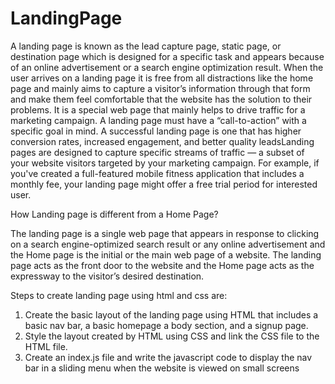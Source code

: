 # LandingPage
  A landing page is known as the lead capture page, static page, or destination page which is designed for a specific task and appears because of an online 
advertisement or a search engine optimization result. When the user arrives on a landing page it is free from all distractions like the home page and mainly aims
to capture a visitor’s information through that form and make them feel comfortable that the website has the solution to their problems. It is a special web page 
that mainly helps to drive traffic for a marketing campaign. A landing page must have a “call-to-action” with a specific goal in mind. A successful landing page is
one that has higher conversion rates, increased engagement, and better quality leadsLanding pages are designed to capture specific streams of traffic — a subset of 
your website visitors targeted by your marketing campaign. For example, if you've created a full-featured mobile fitness application that includes a monthly fee,
your landing page might offer a free trial period for interested user.

How Landing page is different from a Home Page?

The landing page is a single web page that appears in response to clicking on a search engine-optimized search result or any online advertisement and the Home page 
is the initial or the main web page of a website. The landing page acts as the front door to the website and the Home page acts as the expressway to the visitor’s 
desired destination.

Steps to create landing page using html and css are:

1. Create the basic layout of the landing page using HTML that includes a basic nav bar, a basic homepage a body section, and a signup page.
2. Style the layout created by HTML using CSS and link the CSS file to the HTML file.
3. Create an index.js file and write the javascript code to display the nav bar in a sliding menu when the website is viewed on small screens
